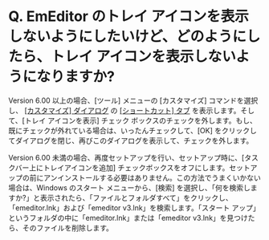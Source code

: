 # Q. EmEditor のトレイ アイコンを表示しないようにしたいけど、どのようにしたら、トレイ アイコンを表示しないようになりますか?

Version 6.00 以上の場合、\[ツール\] メニューの \[カスタマイズ\] コマンドを選択し、 [\[カスタマイズ\] ダイアログ](../../dlg/customize/index) の [\[ショートカット\] タブ](../../dlg/customize/shortcut/index) を表示します。そして、\[トレイ アイコンを表示\] チェック ボックスのチェックを外します。もし、既にチェックが外れている場合は、いったんチェックして、\[OK\]
をクリックしてダイアログを閉じ、再びこのダイアログを表示して、チェックを外します。

Version 6.00 未満の場合、再度セットアップを行い、セットアップ時に、\[タスクバー上にトレイアイコンを追加\]
チェックボックスをオフにします。セットアップの前にアンインストールする必要はありません。この方法でうまくいかない場合は、Windows のスタート
メニューから、\[検索\]
を選択し、「何を検索しますか?」と表示されたら、「ファイルとフォルダすべて」をクリックし、「emeditor.lnk」および「emeditor
v3.lnk」を検索します。「スタート アップ」というフォルダの中に「emeditor.lnk」または「emeditor v3.lnk」を見つけたら、そのファイルを削除します。

